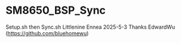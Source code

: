 # SM8650_BSP_Sync
Setup.sh then Sync.sh
Littlenine Ennea 2025-5-3
Thanks EdwardWu (https://github.com/bluehomewu)